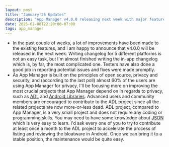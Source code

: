 ```yaml
---
layout: post
title: "January'25 Updates"
description: "App Manager v4.0.0 releasing next week with major feature enhancements; call for community contributions to the ADL project to strengthen Android bloatware detection."
date: 2025-02-08T22:20:00-07:00
tags: app_manager
---
```


- In the past couple of weeks, a lot of improvements have been made to the existing features, and I am happy to announce that v4.0.0 will be released in the next week. Writing changelog for 5 different platforms is not an easy task, but I'm almost finished writing the in-app changelog which is, by far, the most complicated one. Testers have also done a good job in reporting potential issues and fixes were made promptly.
- As App Manager is built on the principles of open source, privacy and security, and (according to the last poll) almost 60% of the users are using App Manager for privacy, I'll be focusing more on improving the most crucial projects that App Manager depend on in regards to privacy, such as [ADL](https://github.com/MuntashirAkon/android-debloat-list) and [Android Libraries](https://github.com/MuntashirAkon/android-libraries). Advanced users and community members are encouraged to contribute to the ADL project since all the related projects are now more-or-less dead. ADL project, compared to App Manager, is a very small project and does not require any coding or programming skills. You may need to have some knowledge about [JSON](https://en.wikipedia.org/wiki/JSON#Syntax) which is very easy to learn. I'd ask every one of you to try to contribute at least once a month to the ADL project to accelerate the process of listing and reviewing the bloatware in Android. Once we can bring it to a stable position, the maintenance would be quite easy.
